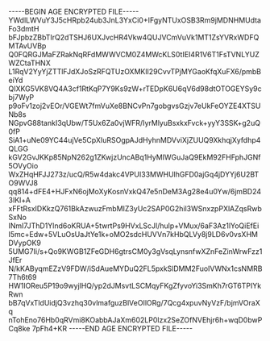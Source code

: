 -----BEGIN AGE ENCRYPTED FILE-----
YWdlLWVuY3J5cHRpb24ub3JnL3YxCi0+IFgyNTUxOSB3Rm9jMDNHMUdtaFo3dmtH
bFJpbzZBbTIrQ2dTSHJ6UXJvcHR4Vkw4QUJVCmVuVk1MT1ZsYVRxWDFQMTAvUVBp
Q0FQRGJMaFZRakNqRFdMWWVCM0Z4MWcKLS0tIEI4R1V6T1FsTVNLYUZWZCtaTHNX
L1RqV2YyYjZTTlFJdXJoSzRFQTUzOXMKlI29CvvTPjMYGaoKfqXuFX6/pmbBeiYd
QIXKG5VK8VQ4A3cf1RtKqP7Y9Ks9zW+rTEDpK6U6qV6d98dtOTOGEYSy9cbj7WyP
p9oFv1zoj2vEOr/VGEWt7fmVuXe8BNCvPn7gobgvsGzjv7eUkFeOYZE4XTSUNb8s
NGpvG88tankI3qUbw/T5Ux6Za0vjWFR/IyrMlyuBsxkxFvck+yyY3SSK+g2uQ0fP
SiA1+uNe09YC44ujVe5CpXIuRSOgpAJdHyhnMDVviXjZUUQ9XkhqjXyfdhp4QLGG
kGV2GvJKKp85NpN262g1ZKwjzUncABq1HyMIWGuJaQ9EkM92FHFphJGNf5OVyOio
WxZHqHFJJ273z/ucQ/R5w4dakc4VPUI33MWHUlhGFD0ajGq4jDYYj6U2BTO9WVJ8
qq814+dFE4+HJFxN6ojMoXyKosnVxkQ47e5nDeM3Ag28e4u0Yw/6jmBD243IKl+A
xFFtRsxIDKkzQ761BkAzwuzFmbMIZ3yUc2SAP0G2hil3WSnxzpPXlAZqsRwbSxNo
INmI7JThD1Ylnd6oKRUA+5twrtPs9HVxLScJl/hulp+VMux/6aF3Az1lYoQiEfEi
I5mc+Edw+5VLuOsUaJtYe1k+oMO2sdcHUVVn7kHbQLVy8j9LD6v0vsXHMDVypOK9
5UMG7Ii/s+Qo9KWGB1ZFeGDH6gtrsCM0y3gVsqLynsnfwXZnFeZinWrwFzz1JfEr
N/kKAByqmEZzV9FDW/iSdAueMYDuQ2FL5pxkSlDMM2FuoIVWNx1csNMRB7Th6t69
HW1IOReu5P19o9wyjlHQ/yp2dJMsvtLSCMqyFKgZfyvoYi3SmKh7rGT6TPIYkRwn
bB7qVxTldUidjQ3vzhq30vlmafguzBlVeOIlORg/7Qcg4xpuvNyVzF/bjmVOraXq
nTohEno76Hb0qRVmi8KOabbAJaXm602LP0lzx2SeZOfNVEhjr6h+wqD0bwPCq8ke
7pFh4+KR
-----END AGE ENCRYPTED FILE-----
